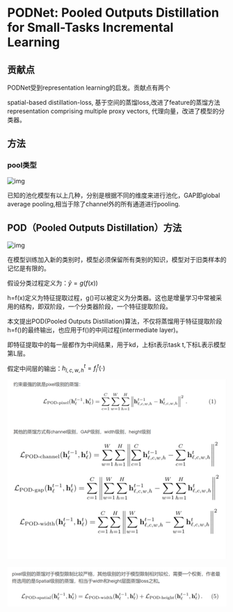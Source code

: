 # PODNet: Pooled Outputs Distillation for Small-Tasks Incremental Learning

## 贡献点

PODNet受到representation learning的启发。贡献点有两个

spatial-based distillation-loss, 基于空间的蒸馏loss,改进了feature的蒸馏方法
representation comprising multiple proxy vectors, 代理向量，改进了模型的分类器。

## 方法

### pool类型

![img](https://img-blog.csdnimg.cn/20210425231217255.png?x-oss-process=image/watermark,type_ZmFuZ3poZW5naGVpdGk,shadow_10,text_aHR0cHM6Ly9ibG9nLmNzZG4ubmV0L3dlaXhpbl8zNjQ3NDgwOQ==,size_16,color_FFFFFF,t_70)

已知的池化模型有以上几种，分别是根据不同的维度来进行池化，GAP即global average pooling,相当于除了channel外的所有通道进行pooling.



## POD（Pooled Outputs Distillation）方法

![img](https://img-blog.csdnimg.cn/20210425231248478.png?x-oss-process=image/watermark,type_ZmFuZ3poZW5naGVpdGk,shadow_10,text_aHR0cHM6Ly9ibG9nLmNzZG4ubmV0L3dlaXhpbl8zNjQ3NDgwOQ==,size_16,color_FFFFFF,t_70)

在模型训练加入新的类别时，模型必须保留所有类别的知识，模型对于旧类样本的记忆是有限的。



假设分类过程定义为：$\hat{y}=g(f(x))$

h=f(x)定义为特征提取过程，g()可以被定义为分类器。这也是增量学习中常被采用的结构，即双阶段，一个分类器阶段，一个特征提取阶段。

本文提出POD(Pooled Outputs Distillation)算法，不仅将蒸馏用于特征提取阶段h=f()的最终输出，也应用于f()的中间过程(intermediate layer)。

即特征提取中的每一层都作为中间结果，用于kd，上标t表示task t,下标L表示模型第L层。

假定中间层的输出：$h^t_{l,c,w,h} = f^t_l(\cdot)$

![image-20240310213706933](3_PODNet.assets/image-20240310213706933.png)

![image-20240310213714986](3_PODNet.assets/image-20240310213714986.png)